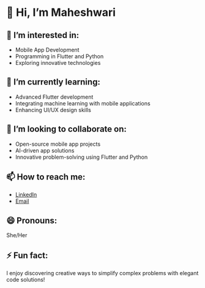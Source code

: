 # 👋 Hi, I’m Maheshwari 

## 👀 I’m interested in:
- Mobile App Development
- Programming in Flutter and Python
- Exploring innovative technologies

## 🌱 I’m currently learning:
- Advanced Flutter development
- Integrating machine learning with mobile applications
- Enhancing UI/UX design skills

## 💞️ I’m looking to collaborate on:
- Open-source mobile app projects
- AI-driven app solutions
- Innovative problem-solving using Flutter and Python

## 📫 How to reach me:
- [LinkedIn](https://www.linkedin.com/in/maheswari-medari-2a378723b/)  
- [Email](mailto:tmmaheswari24@gmail.com)

## 😄 Pronouns:
She/Her

## ⚡ Fun fact:
I enjoy discovering creative ways to simplify complex problems with elegant code solutions!
